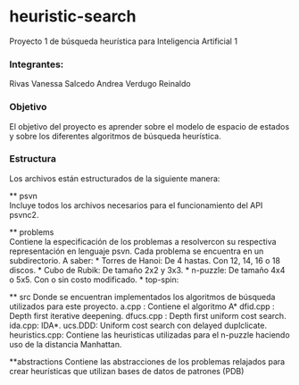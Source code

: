 # heuristic-search
Proyecto 1 de búsqueda heurística para Inteligencia Artificial 1

### Integrantes:    ###
Rivas Vanessa
Salcedo Andrea
Verdugo Reinaldo

### Objetivo      ###
El objetivo del proyecto es aprender sobre el modelo de espacio  de  estados  y  sobre  los  diferentes algoritmos  de  búsqueda  heurística.

### Estructura    ###
Los archivos están estructurados de la siguiente manera:

** psvn 			  
Incluye todos los archivos necesarios para el funcionamiento del API psvnc2.

** problems     	  
Contiene la especificación de los problemas a resolvercon su respectiva representación en lenguaje psvn. Cada problema se encuentra en un subdirectorio. A saber:
	* Torres de Hanoi: De 4 hastas. Con 12, 14, 16 o 18 discos.
	* Cubo de Rubik: De tamaño 2x2 y 3x3.
	* n-puzzle: De tamaño 4x4 o 5x5. Con o sin costo modificado.
	* top-spin: 

** src
Donde se encuentran implementados los algoritmos de búsqueda utilizados para este proyecto. 
	a.cpp : Contiene el algoritmo A*
	dfid.cpp : Depth first iterative deepening.
	dfucs.cpp : Depth first uniform cost search.
	ida.cpp: IDA*.
	ucs.DDD: Uniform cost search con delayed duplclicate.
	heuristics.cpp: Contiene las heuristicas utilizadas para el n-puzzle haciendo uso de la distancia Manhattan.

**abstractions
Contiene las abstracciones de los problemas relajados para crear heurísticas que utilizan bases de datos de patrones (PDB)